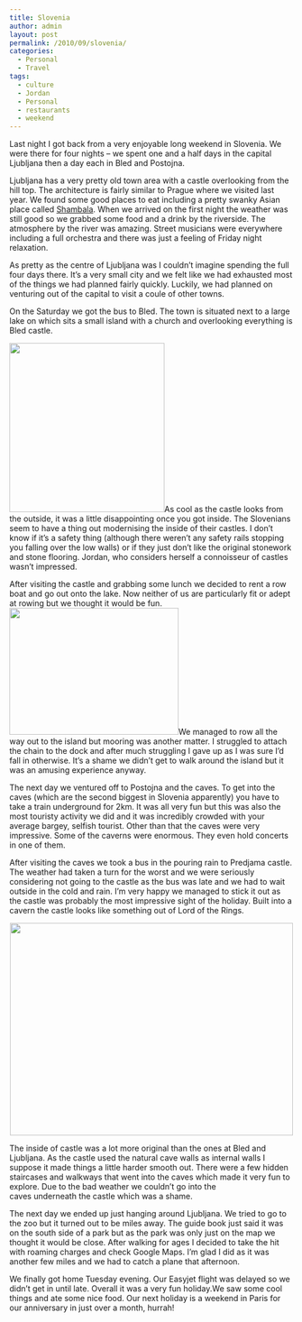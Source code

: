 ```yaml
---
title: Slovenia
author: admin
layout: post
permalink: /2010/09/slovenia/
categories:
  - Personal
  - Travel
tags:
  - culture
  - Jordan
  - Personal
  - restaurants
  - weekend
---
```

Last night I got back from a very enjoyable long weekend in Slovenia. We were there for four nights &#8211; we spent one and a half days in the capital Ljubljana then a day each in Bled and Postojna.

Ljubljana has a very pretty old town area with a castle overlooking from the hill top. The architecture is fairly similar to Prague where we visited last year. We found some good places to eat including a pretty swanky Asian place called <a href="http://www.shambala.si/" target="_blank">Shambala</a>. When we arrived on the first night the weather was still good so we grabbed some food and a drink by the riverside. The atmosphere by the river was amazing. Street musicians were everywhere including a full orchestra and there was just a feeling of Friday night relaxation.

As pretty as the centre of Ljubljana was I couldn&#8217;t imagine spending the full four days there. It&#8217;s a very small city and we felt like we had exhausted most of the things we had planned fairly quickly. Luckily, we had planned on venturing out of the capital to visit a coule of other towns.

On the Saturday we got the bus to Bled. The town is situated next to a large lake on which sits a small island with a church and overlooking everything is Bled castle.

[<img class="size-medium wp-image-209 alignleft" title="Bled Castle" src="http://www.louishoughton.com/wp-content/uploads/bledcastlesmall-275x300.jpg" alt="" width="275" height="300" />][1]As cool as the castle looks from the outside, it was a little disappointing once you got inside. The Slovenians seem to have a thing out modernising the inside of their castles. I don&#8217;t know if it&#8217;s a safety thing (although there weren&#8217;t any safety rails stopping you falling over the low walls) or if they just don&#8217;t like the original stonework and stone flooring. Jordan, who considers herself a connoisseur of castles wasn&#8217;t impressed.

After visiting the castle and grabbing some lunch we decided to rent a row boat and go out onto the lake. Now neither of us are particularly fit or adept at rowing but we thought it would be fun. [<img class="alignright size-medium wp-image-210" title="Bled Church from Boat" src="http://www.louishoughton.com/wp-content/uploads/bledchurchclose-300x225.jpg" alt="" width="300" height="225" />][2]We managed to row all the way out to the island but mooring was another matter. I struggled to attach the chain to the dock and after much struggling I gave up as I was sure I&#8217;d fall in otherwise. It&#8217;s a shame we didn&#8217;t get to walk around the island but it was an amusing experience anyway.

The next day we ventured off to Postojna and the caves. To get into the caves (which are the second biggest in Slovenia apparently) you have to take a train underground for 2km. It was all very fun but this was also the most touristy activity we did and it was incredibly crowded with your average bargey, selfish tourist. Other than that the caves were very impressive. Some of the caverns were enormous. They even hold concerts in one of them.

After visiting the caves we took a bus in the pouring rain to Predjama castle. The weather had taken a turn for the worst and we were seriously considering not going to the castle as the bus was late and we had to wait outside in the cold and rain. I&#8217;m very happy we managed to stick it out as the castle was probably the most impressive sight of the holiday. Built into a cavern the castle looks like something out of Lord of the Rings.

<p style="text-align: center;">
  <a href="http://www.louishoughton.com/wp-content/uploads/predjamacastle.jpg"><img class="aligncenter size-large wp-image-211" title="predjamacastle" src="http://www.louishoughton.com/wp-content/uploads/predjamacastle-1024x768.jpg" alt="" width="502" height="377" /></a>
</p>

<p style="text-align: left;">
  The inside of castle was a lot more original than the ones at Bled and Ljubljana. As the castle used the natural cave walls as internal walls I suppose it made things a little harder smooth out. There were a few hidden staircases and walkways that went into the caves which made it very fun to explore. Due to the bad weather we couldn&#8217;t go into the caves underneath the castle which was a shame.
</p>

<p style="text-align: left;">
  The next day we ended up just hanging around Ljubljana. We tried to go to the zoo but it turned out to be miles away. The guide book just said it was on the south side of a park but as the park was only just on the map we thought it would be close. After walking for ages I decided to take the hit with roaming charges and check Google Maps. I&#8217;m glad I did as it was another few miles and we had to catch a plane that afternoon.
</p>

<p style="text-align: left;">
  We finally got home Tuesday evening. Our Easyjet flight was delayed so we didn&#8217;t get in until late. Overall it was a very fun holiday.We saw some cool things and ate some nice food. Our next holiday is a weekend in Paris for our anniversary in just over a month, hurrah!
</p>

<p style="text-align: left;">

 [1]: http://www.louishoughton.com/wp-content/uploads/bledcastlesmall.jpg
 [2]: http://www.louishoughton.com/wp-content/uploads/bledchurchclose.jpg